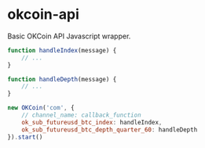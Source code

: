 # okcoin-api
Basic OKCoin API Javascript wrapper.

```javascript
function handleIndex(message) {
    // ...
}

function handleDepth(message) {
    // ...
}

new OKCoin('com', {
    // channel_name: callback_function
    ok_sub_futureusd_btc_index: handleIndex,
    ok_sub_futureusd_btc_depth_quarter_60: handleDepth
}).start()
```
